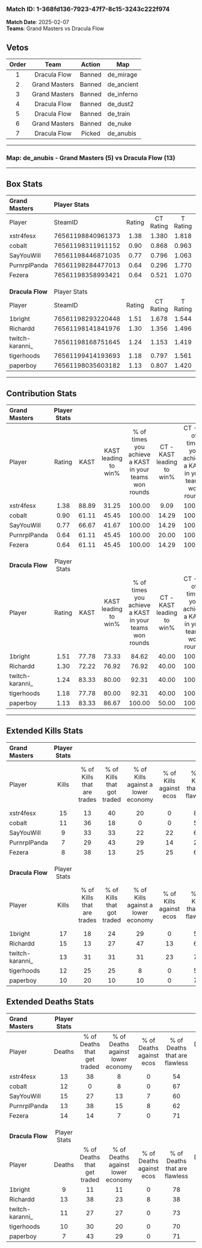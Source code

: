 ### Match ID: 1-368fd136-7923-47f7-8c15-3243c222f974  
**Match Date**: 2025-02-07  
**Teams**: Grand Masters vs Dracula Flow  

## Vetos  

| Order | Team | Action | Map |
| :---: | :--: | :----: | --- |
| 1 | Dracula Flow | Banned | de_mirage |
| 2 | Grand Masters | Banned | de_ancient |
| 3 | Grand Masters | Banned | de_inferno |
| 4 | Dracula Flow | Banned | de_dust2 |
| 5 | Dracula Flow | Banned | de_train |
| 6 | Grand Masters | Banned | de_nuke |
| 7 | Dracula Flow | Picked | de_anubis |

---  

### **Map**: de_anubis - Grand Masters (5) vs Dracula Flow (13)  
---  

## Box Stats  

| **Grand Masters** | Player Stats      |        |           |          |       |       |       |         |        |      |     |
| :- | :- | :-: | :-: | :-: | :-: | :-: | :-: | :-: | :-: | :-: | :-: |
| Player            | SteamID           | Rating | CT Rating | T Rating | KAST  |  ADR  | Kills | Assists | Deaths | K/D  | HS% |
| xstr4fesx         | 76561198840961373 |  1.38  |   1.380   |  1.818   | 88.89 | 98.5  |  15   |    3    |   13   | 1.15 | 66  |
| cobalt            | 76561198311911152 |  0.90  |   0.868   |  0.963   | 61.11 | 58.1  |  11   |    6    |   12   | 0.92 | 27  |
| SayYouWill        | 76561198446871035 |  0.77  |   0.796   |  1.063   | 66.67 | 65.2  |   9   |    4    |   15   | 0.60 | 44  |
| PurnrplPanda      | 76561198284477013 |  0.64  |   0.296   |  1.770   | 61.11 | 49.6  |   7   |    4    |   13   | 0.54 | 57  |
| Fezera            | 76561198358993421 |  0.64  |   0.521   |  1.070   | 61.11 | 48.2  |   8   |    2    |   14   | 0.57 | 50  |
|                   |                   |        |           |          |       |       |       |         |        |      |     |
|                   |                   |        |           |          |       |       |       |         |        |      |     |
|                   |                   |        |           |          |       |       |       |         |        |      |     |
| **Dracula Flow**  | Player Stats      |        |           |          |       |       |       |         |        |      |     |
| Player            | SteamID           | Rating | CT Rating | T Rating | KAST  |  ADR  | Kills | Assists | Deaths | K/D  | HS% |
| 1bright           | 76561198293220448 |  1.51  |   1.678   |  1.544   | 77.78 | 97.0  |  17   |    4    |   9    | 1.89 | 58  |
| Richardd          | 76561198141841976 |  1.30  |   1.356   |  1.496   | 72.22 | 100.9 |  15   |    9    |   13   | 1.15 | 60  |
| twitch-karanni_   | 76561198168751645 |  1.24  |   1.153   |  1.419   | 83.33 | 72.4  |  13   |    7    |   11   | 1.18 | 30  |
| tigerhoods        | 76561199414193693 |  1.18  |   0.797   |  1.561   | 77.78 | 73.2  |  12   |    6    |   10   | 1.20 | 58  |
| paperboy          | 76561198035603182 |  1.13  |   0.807   |  1.420   | 83.33 | 54.1  |  10   |    2    |   7    | 1.43 | 40  |
---  

## Contribution Stats  

| **Grand Masters** | Player Stats |       |                      |                                                        |                           |                                                             |                          |                                                            |
| :- | :-: | :-: | :-: | :-: | :-: | :-: | :-: | :-: |
| Player            |    Rating    | KAST  | KAST leading to win% | % of times you achieve a KAST in your teams won rounds | CT - KAST leading to win% | CT - % of times you achieve a KAST in your teams won rounds | T - KAST leading to win% | T - % of times you achieve a KAST in your teams won rounds |
| xstr4fesx         |     1.38     | 88.89 |        31.25         |                         100.00                         |           9.09            |                           100.00                            |          80.00           |                           100.00                           |
| cobalt            |     0.90     | 61.11 |        45.45         |                         100.00                         |           14.29           |                           100.00                            |          100.00          |                           100.00                           |
| SayYouWill        |     0.77     | 66.67 |        41.67         |                         100.00                         |           14.29           |                           100.00                            |          80.00           |                           100.00                           |
| PurnrplPanda      |     0.64     | 61.11 |        45.45         |                         100.00                         |           20.00           |                           100.00                            |          66.67           |                           100.00                           |
| Fezera            |     0.64     | 61.11 |        45.45         |                         100.00                         |           14.29           |                           100.00                            |          100.00          |                           100.00                           |
|                   |              |       |                      |                                                        |                           |                                                             |                          |                                                            |
|                   |              |       |                      |                                                        |                           |                                                             |                          |                                                            |
|                   |              |       |                      |                                                        |                           |                                                             |                          |                                                            |
| **Dracula Flow**  | Player Stats |       |                      |                                                        |                           |                                                             |                          |                                                            |
| Player            |    Rating    | KAST  | KAST leading to win% | % of times you achieve a KAST in your teams won rounds | CT - KAST leading to win% | CT - % of times you achieve a KAST in your teams won rounds | T - KAST leading to win% | T - % of times you achieve a KAST in your teams won rounds |
| 1bright           |     1.51     | 77.78 |        73.33         |                         84.62                          |           40.00           |                           100.00                            |          90.00           |                           81.82                            |
| Richardd          |     1.30     | 72.22 |        76.92         |                         76.92                          |           40.00           |                           100.00                            |          100.00          |                           72.73                            |
| twitch-karanni_   |     1.24     | 83.33 |        80.00         |                         92.31                          |           40.00           |                           100.00                            |          100.00          |                           90.91                            |
| tigerhoods        |     1.18     | 77.78 |        80.00         |                         92.31                          |           40.00           |                           100.00                            |          100.00          |                           90.91                            |
| paperboy          |     1.13     | 83.33 |        86.67         |                         100.00                         |           50.00           |                           100.00                            |          100.00          |                           100.00                           |
---  

## Extended Kills Stats  

| **Grand Masters** | Player Stats |                            |                            |                                    |                         |                              |                                 |                                       |                    |           |
| :- | :-: | :-: | :-: | :-: | :-: | :-: | :-: | :-: | :-: | :-: |
| Player            |    Kills     | % of Kills that are trades | % of Kills that got traded | % of Kills against a lower economy | % of Kills against ecos | % of Kills that are flawless | % of Kills that are close duels | % of Kills that are assisted by flash | Pistol Round Kills | AWP Kills |
| xstr4fesx         |      15      |             13             |             40             |                 20                 |            0            |              87              |               13                |                  20                   |         0          |     4     |
| cobalt            |      11      |             36             |             18             |                 0                  |            0            |              55              |                9                |                   0                   |         2          |     1     |
| SayYouWill        |      9       |             33             |             33             |                 22                 |           22            |              67              |               11                |                   0                   |         3          |     2     |
| PurnrplPanda      |      7       |             29             |             43             |                 29                 |           14            |              29              |                0                |                   0                   |         0          |     1     |
| Fezera            |      8       |             38             |             13             |                 25                 |           25            |              63              |               13                |                   0                   |         0          |     1     |
|                   |              |                            |                            |                                    |                         |                              |                                 |                                       |                    |           |
|                   |              |                            |                            |                                    |                         |                              |                                 |                                       |                    |           |
|                   |              |                            |                            |                                    |                         |                              |                                 |                                       |                    |           |
| **Dracula Flow**  | Player Stats |                            |                            |                                    |                         |                              |                                 |                                       |                    |           |
| Player            |    Kills     | % of Kills that are trades | % of Kills that got traded | % of Kills against a lower economy | % of Kills against ecos | % of Kills that are flawless | % of Kills that are close duels | % of Kills that are assisted by flash | Pistol Round Kills | AWP Kills |
| 1bright           |      17      |             18             |             24             |                 29                 |            0            |              59              |               12                |                   6                   |         0          |     1     |
| Richardd          |      15      |             13             |             27             |                 47                 |           13            |              60              |               20                |                   0                   |         0          |     0     |
| twitch-karanni_   |      13      |             31             |             31             |                 31                 |           23            |              77              |                0                |                  23                   |         0          |     2     |
| tigerhoods        |      12      |             25             |             25             |                 8                  |            0            |              50              |                0                |                   8                   |         0          |     4     |
| paperboy          |      10      |             20             |             10             |                 10                 |            0            |              70              |               10                |                   0                   |         0          |     1     |
## Extended Deaths Stats  

| **Grand Masters** | Player Stats |                             |                                   |                          |                               |                            |                           |               |
| :- | :-: | :-: | :-: | :-: | :-: | :-: | :-: | :-: |
| Player            |    Deaths    | % of Deaths that get traded | % of Deaths against lower economy | % of Deaths against ecos | % of Deaths that are flawless | % of Deaths that are close | % of Deaths while blinded | Deaths to AWP |
| xstr4fesx         |      13      |             38              |                 8                 |            0             |              54               |             8              |            15             |       0       |
| cobalt            |      12      |              0              |                 8                 |            0             |              67               |             0              |             8             |       0       |
| SayYouWill        |      15      |             27              |                13                 |            7             |              60               |             13             |             7             |       0       |
| PurnrplPanda      |      13      |             38              |                15                 |            8             |              62               |             8              |             8             |       0       |
| Fezera            |      14      |             14              |                 7                 |            0             |              71               |             14             |             0             |       0       |
|                   |              |                             |                                   |                          |                               |                            |                           |               |
|                   |              |                             |                                   |                          |                               |                            |                           |               |
|                   |              |                             |                                   |                          |                               |                            |                           |               |
| **Dracula Flow**  | Player Stats |                             |                                   |                          |                               |                            |                           |               |
| Player            |    Deaths    | % of Deaths that get traded | % of Deaths against lower economy | % of Deaths against ecos | % of Deaths that are flawless | % of Deaths that are close | % of Deaths while blinded | Deaths to AWP |
| 1bright           |      9       |             11              |                11                 |            0             |              78               |             0              |            11             |       1       |
| Richardd          |      13      |             38              |                23                 |            8             |              38               |             15             |             0             |       3       |
| twitch-karanni_   |      11      |             27              |                27                 |            0             |              73               |             9              |             0             |       0       |
| tigerhoods        |      10      |             30              |                20                 |            0             |              70               |             10             |             0             |       0       |
| paperboy          |      7       |             43              |                29                 |            0             |              71               |             14             |            29             |       1       |

